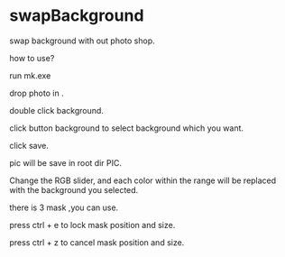# swapBackground
swap background with out photo shop.

how to use?

run mk.exe 

drop photo in .

double click background.

click button background  to select background which you want.

click save.

pic will be save in root dir PIC.

Change the RGB slider, and each color within the range will be replaced with the background you selected.

there is 3 mask ,you  can use. 

press ctrl + e to lock mask position and size.

press ctrl + z to cancel mask position and size.

